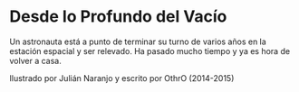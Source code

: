 Desde lo Profundo del Vacío
===

Un astronauta está a punto de terminar su turno de varios años en la estación espacial y ser relevado.
Ha pasado mucho tiempo y ya es hora de volver a casa.

Ilustrado por Julián Naranjo y escrito por OthrO
(2014-2015)
